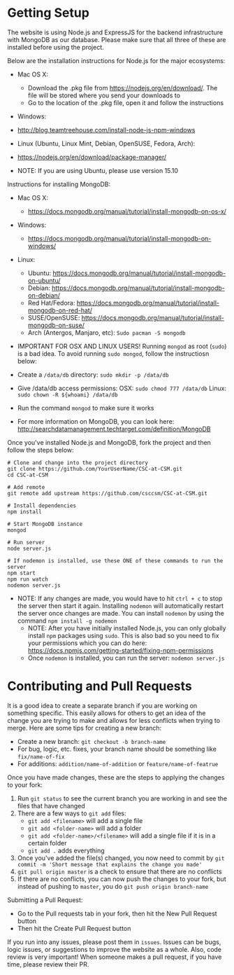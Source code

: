 # Getting Setup
The website is using Node.js and ExpressJS for the backend infrastructure with MongoDB as our database. Please make sure that all three of these are installed before using the project.

Below are the installation instructions for Node.js for the major ecosystems:
  * Mac OS X:
    * Download the .pkg file from https://nodejs.org/en/download/. The file will be stored where you send your downloads to
    * Go to the location of the .pkg file, open it and follow the instructions
    
  * Windows: 
   * http://blog.teamtreehouse.com/install-node-js-npm-windows
   
  * Linux (Ubuntu, Linux Mint, Debian, OpenSUSE, Fedora, Arch):
   * https://nodejs.org/en/download/package-manager/
   * NOTE: If you are using Ubuntu, please use version 15.10
   
  
Instructions for installing MongoDB:
  * Mac OS X:
    * https://docs.mongodb.org/manual/tutorial/install-mongodb-on-os-x/
    
  * Windows:
    * https://docs.mongodb.org/manual/tutorial/install-mongodb-on-windows/
    
  * Linux:
    * Ubuntu: https://docs.mongodb.org/manual/tutorial/install-mongodb-on-ubuntu/ 
    * Debian: https://docs.mongodb.org/manual/tutorial/install-mongodb-on-debian/
    * Red Hat/Fedora: https://docs.mongodb.org/manual/tutorial/install-mongodb-on-red-hat/
    * SUSE/OpenSUSE: https://docs.mongodb.org/manual/tutorial/install-mongodb-on-suse/
    * Arch (Antergos, Manjaro, etc): `Sudo pacman -S mongodb`
    
  * IMPORTANT FOR OSX AND LINUX USERS! Running `mongod` as root (`sudo`) is a bad idea. To avoid running `sudo mongod`, follow the instructiosn below:
   * Create a `/data/db` directory: `sudo mkdir -p /data/db`
   * Give /data/db access permissions: OSX: `sudo chmod 777 /data/db` Linux: `sudo chown -R ${whoami} /data/db`
   * Run the command `mongod` to make sure it works
   
  * For more information on MongoDB, you can look here: http://searchdatamanagement.techtarget.com/definition/MongoDB
  
Once you've installed Node.js and MongoDB, fork the project and then follow the steps below:
```shell
# Clone and change into the project directory
git clone https://github.com/YourUserName/CSC-at-CSM.git
cd CSC-at-CSM

# Add remote
git remote add upstream https://github.com/csccsm/CSC-at-CSM.git

# Install dependencies
npm install

# Start MongoDB instance
mongod

# Run server
node server.js

# If nodemon is installed, use these ONE of these commands to run the server
npm start
npm run watch
nodemon server.js
```
  * NOTE: If any changes are made, you would have to hit `ctrl + c` to stop the server then start it again. Installing `nodemon` will automatically restart the server once changes are made. You can install `nodemon` by using the command `npm install -g nodemon`
    * NOTE: After you have initially installed Node.js, you can only globally install `npm` packages using `sudo`. This is also bad so you need to fix your permissions which you can do here: https://docs.npmjs.com/getting-started/fixing-npm-permissions
    * Once `nodemon` is installed, you can run the server: `nodemon server.js`
  
# Contributing and Pull Requests
It is a good idea to create a separate branch if you are working on something specific. This easily allows for others to get an idea of the change you are trying to make and allows for less conflicts when trying to merge. Here are some tips for creating a new branch:
 * Create a new branch: `git checkout -b branch-name`
 * For bug, logic, etc. fixes, your branch name should be something like `fix/name-of-fix`
 * For additions: `addition/name-of-addition` or `feature/name-of-featrue`

Once you have made changes, these are the steps to applying the changes to your fork:
  1. Run `git status` to see the current branch you are working in and see the files that have changed
  2. There are a few ways to `git add` files:
      * `git add <filename>` will add a single file
      * `git add <folder-name>` will add a folder
      * `git add <folder-name>/<filename>` will add a single file if it is in a certain folder
      * `git add .` adds everything
  3. Once you've added the file(s) changed, you now need to commit by `git commit -m 'Short message that explains the change you made'`
  4. `git pull origin master` is a check to ensure that there are no conflicts
  5. If there are no conflicts, you can now push the changes to your fork, but instead of pushing to `master`, you do `git push origin branch-name`

Submitting a Pull Request:
  * Go to the Pull requests tab in your fork, then hit the New Pull Request button
  * Then hit the Create Pull Request button

If you run into any issues, please post them in `issues`. Issues can be bugs, logic issues, or suggestions to improve the website as a whole. Also, code review is very important! When someone makes a pull request, if you have time, please review their PR.
   
  
